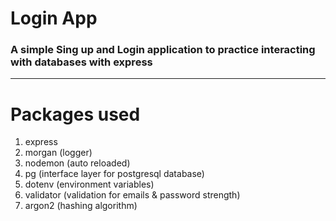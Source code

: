 # Login App

### A simple Sing up and Login application to practice interacting with databases with express

---

# Packages used

1. express
2. morgan (logger)
3. nodemon (auto reloaded)
4. pg (interface layer for postgresql database)
5. dotenv (environment variables)
6. validator (validation for emails & password strength)
7. argon2 (hashing algorithm)
